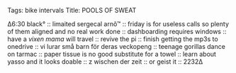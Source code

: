 Tags: bike intervals
Title: POOLS OF SWEAT
  
∆6:30 black° :: limaited sergecal arnô™ :: friday is for useless calls so plenty of them aligned and no real work done :: dashboarding requires windows :: have a _vixen mama_ will travel :: revive the pi :: finish getting the mp3s to onedrive :: vi lurar små barn för deras veckopeng :: teenage gorillas dance on tarmac :: paper tissue is no good substitute for a towel :: learn about yasso and it looks doable :: z wischen der zeit :: or geist it :: 2232∆